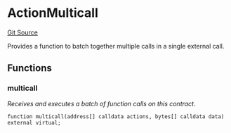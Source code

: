 # ActionMulticall
[Git Source](https://github.com/FloorDAO/floor-v2/blob/fd4de86a192de96d73fe2e56a84ec542b57b1c69/src/contracts/actions/utils/Multicall.sol)

Provides a function to batch together multiple calls in a single external call.


## Functions
### multicall

*Receives and executes a batch of function calls on this contract.*


```solidity
function multicall(address[] calldata actions, bytes[] calldata data) external virtual;
```

